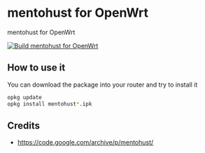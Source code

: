 # mentohust for OpenWrt

mentohust for OpenWrt

[![Build mentohust for OpenWrt](https://github.com/csrutil/n2n/actions/workflows/build.yaml/badge.svg)](https://github.com/csrutil/n2n/actions/workflows/build.yaml)

## How to use it

You can download the package into your router and try to install it

```bash
opkg update
opkg install mentohust*.ipk
```

## Credits

- https://code.google.com/archive/p/mentohust/

